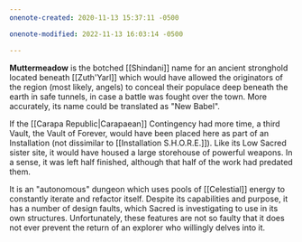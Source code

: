 ```yaml
---
onenote-created: 2020-11-13 15:37:11 -0500

onenote-modified: 2022-11-13 16:03:14 -0500

---
```

**Muttermeadow** is the botched [[Shindani]] name for an ancient stronghold located beneath [[Zuth'Yarl]] which would have allowed the originators of the region (most likely, angels) to conceal their populace deep beneath the earth in safe tunnels, in case a battle was fought over the town. More accurately, its name could be translated as "New Babel".

If the [[Carapa Republic|Carapaean]] Contingency had more time, a third Vault, the Vault of Forever, would have been placed here as part of an Installation (not dissimilar to [[Installation S.H.O.R.E.]]). Like its Low Sacred sister site, it would have housed a large storehouse of powerful weapons. In a sense, it was left half finished, although that half of the work had predated them.

It is an "autonomous" dungeon which uses pools of [[Celestial]] energy to constantly iterate and refactor itself. Despite its capabilities and purpose, it has a number of design faults, which Sacred is investigating to use in its own structures. Unfortunately, these features are not so faulty that it does not ever prevent the return of an explorer who willingly delves into it.
